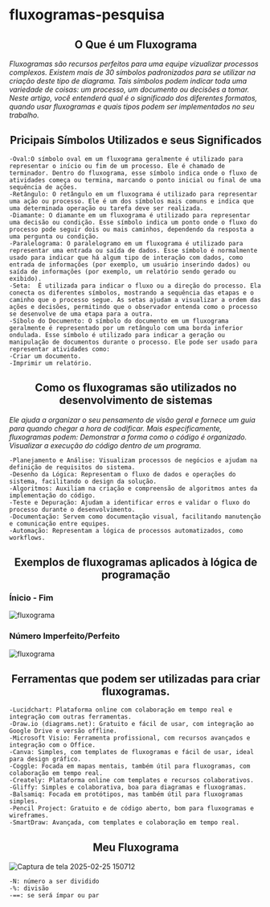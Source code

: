 # fluxogramas-pesquisa

<div align="center">
  <h2>O Que é um Fluxograma</h2>
</div>

_Fluxogramas são recursos perfeitos para uma equipe vizualizar processos complexos. Existem mais de 30 símbolos padronizados para se utilizar na criação deste tipo de diagrama. Tais símbolos podem indicar toda uma variedade de coisas: um processo, um documento ou decisões a tomar. Neste artigo, você entenderá qual é o significado dos diferentes formatos, quando usar fluxogramas e quais tipos podem ser implementados no seu trabalho._

<div align="center">
  <h2>Pricipais Símbolos Utilizados e seus Significados </h2>
</div>

```
-Oval:O símbolo oval em um fluxograma geralmente é utilizado para representar o início ou fim de um processo. Ele é chamado de terminador. Dentro do fluxograma, esse símbolo indica onde o fluxo de atividades começa ou termina, marcando o ponto inicial ou final de uma sequência de ações.
-Retângulo: O retângulo em um fluxograma é utilizado para representar uma ação ou processo. Ele é um dos símbolos mais comuns e indica que uma determinada operação ou tarefa deve ser realizada.
-Diamante: O diamante em um fluxograma é utilizado para representar uma decisão ou condição. Esse símbolo indica um ponto onde o fluxo do processo pode seguir dois ou mais caminhos, dependendo da resposta a uma pergunta ou condição.
-Paralelograma: O paralelogramo em um fluxograma é utilizado para representar uma entrada ou saída de dados. Esse símbolo é normalmente usado para indicar que há algum tipo de interação com dados, como entrada de informações (por exemplo, um usuário inserindo dados) ou saída de informações (por exemplo, um relatório sendo gerado ou exibido).
-Seta:  É utilizada para indicar o fluxo ou a direção do processo. Ela conecta os diferentes símbolos, mostrando a sequência das etapas e o caminho que o processo segue. As setas ajudam a visualizar a ordem das ações e decisões, permitindo que o observador entenda como o processo se desenvolve de uma etapa para a outra.
-Síbolo do Documento: O símbolo do documento em um fluxograma geralmente é representado por um retângulo com uma borda inferior ondulada. Esse símbolo é utilizado para indicar a geração ou manipulação de documentos durante o processo. Ele pode ser usado para representar atividades como:
-Criar um documento.
-Imprimir um relatório.
```

<div align="center">
  <h2>Como os fluxogramas são utilizados no desenvolvimento de sistemas
 </h2>
</div>

*Ele ajuda a organizar o seu pensamento de visão geral e fornece um guia para quando chegar a hora de codificar. Mais especificamente, fluxogramas podem: Demonstrar a forma como o código é organizado. Visualizar a execução do código dentro de um programa*.
```
-Planejamento e Análise: Visualizam processos de negócios e ajudam na definição de requisitos do sistema.
-Desenho da Lógica: Representam o fluxo de dados e operações do sistema, facilitando o design da solução.
-Algoritmos: Auxiliam na criação e compreensão de algoritmos antes da implementação do código.
-Teste e Depuração: Ajudam a identificar erros e validar o fluxo do processo durante o desenvolvimento.
-Documentação: Servem como documentação visual, facilitando manutenção e comunicação entre equipes.
-Automação: Representam a lógica de processos automatizados, como workflows.
```

<div align="center">
  <h2>Exemplos de fluxogramas aplicados à lógica de programação </h2>
</div>

### Ínicio - Fim

![fluxograma](https://maisconsultoria.com.br/wp-content/uploads/2017/09/2.0-2-1-1-1024x536.png)

### Número Imperfeito/Perfeito
![fluxograma](https://www.macoratti.net/13/07/net_nuper2.gif)


<div align="center">
  <h2>Ferramentas que podem ser utilizadas para criar fluxogramas.
</h2>
</div>

```
-Lucidchart: Plataforma online com colaboração em tempo real e integração com outras ferramentas.
-Draw.io (diagrams.net): Gratuito e fácil de usar, com integração ao Google Drive e versão offline.
-Microsoft Visio: Ferramenta profissional, com recursos avançados e integração com o Office.
-Canva: Simples, com templates de fluxogramas e fácil de usar, ideal para design gráfico.
-Coggle: Focada em mapas mentais, também útil para fluxogramas, com colaboração em tempo real.
-Creately: Plataforma online com templates e recursos colaborativos.
-Gliffy: Simples e colaborativa, boa para diagramas e fluxogramas.
-Balsamiq: Focada em protótipos, mas também útil para fluxogramas simples.
-Pencil Project: Gratuito e de código aberto, bom para fluxogramas e wireframes.
-SmartDraw: Avançada, com templates e colaboração em tempo real.
```

<div align="center">
  <h2>Meu Fluxograma</h2>
</div>

![Captura de tela 2025-02-25 150712](https://github.com/user-attachments/assets/cdd12859-6b9a-4787-82e4-550f72ee6717)

```
-N: número a ser dividido
-%: divisão
-==: se será ímpar ou par
```
